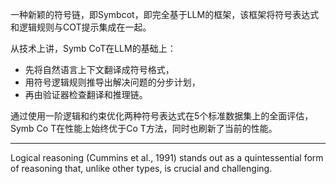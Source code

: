 一种新颖的符号链，即Symbcot，即完全基于LLM的框架，该框架将符号表达式和逻辑规则与COT提示集成在一起。

从技术上讲，Symb CoT在LLM的基础上：
- 先将自然语言上下文翻译成符号格式，
- 用符号逻辑规则推导出解决问题的分步计划，
- 再由验证器检查翻译和推理链。

通过使用一阶逻辑和约束优化两种符号表达式在5个标准数据集上的全面评估，Symb Co T在性能上始终优于Co T方法，同时也刷新了当前的性能。

---
Logical reasoning (Cummins et al., 1991) stands out as a quintessential form of reasoning that, unlike other types, is crucial and challenging.